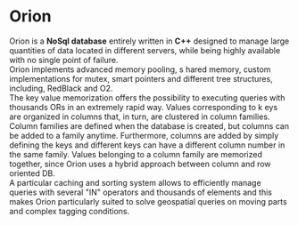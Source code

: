 # Orion
Orion is a **NoSql database** entirely written in **C++** designed to manage large quantities of data located in
different servers, while being highly available with no single point of failure.<br />
Orion implements advanced memory pooling, s hared memory, custom implementations for mutex, smart
pointers and different tree structures, including, RedBlack and O2.<br />
The key value memorization offers the possibility to executing queries with thousands ORs in an extremely
rapid way. Values corresponding to k eys are organized in columns that, in turn, are clustered in column
families. Column families are defined when the database is created, but columns can be added to a family
anytime. Furthermore, columns are added by simply defining the keys and different keys can have a different
column number in the same family. Values belonging to a column family are memorized together, since Orion
uses a hybrid approach between column and row oriented DB.<br />
A particular caching and sorting system allows to efficiently manage queries with several "IN" operators and
thousands of elements and this makes Orion particularly suited to solve geospatial queries on moving parts and
complex tagging conditions.<br />
